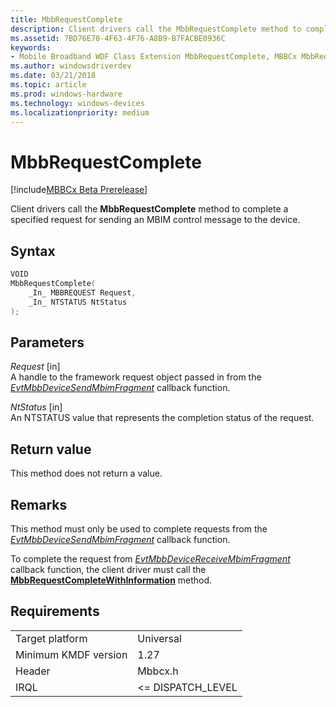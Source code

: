 ```yaml
---
title: MbbRequestComplete
description: Client drivers call the MbbRequestComplete method to complete a specified request for sending an MBIM control message to the device.
ms.assetid: 7BD76E70-4F63-4F76-A8B9-B7FACBE0936C
keywords:
- Mobile Broadband WDF Class Extension MbbRequestComplete, MBBCx MbbRequestComplete
ms.author: windowsdriverdev
ms.date: 03/21/2018
ms.topic: article
ms.prod: windows-hardware
ms.technology: windows-devices
ms.localizationpriority: medium
---
```


# MbbRequestComplete

[!include[MBBCx Beta Prerelease](../mbbcx-beta-prerelease.md)]

Client drivers call the **MbbRequestComplete** method to complete a specified request for sending an MBIM control message to the device.

## Syntax

```C++
VOID
MbbRequestComplete(
    _In_ MBBREQUEST Request,
    _In_ NTSTATUS NtStatus
);
```

## Parameters

*Request* [in]  
A handle to the framework request object passed in from the [*EvtMbbDeviceSendMbimFragment*](evt-mbb-device-send-mbim-fragment.md) callback function.

*NtStatus* [in]  
An NTSTATUS value that represents the completion status of the request.

## Return value

This method does not return a value.

## Remarks

This method must only be used to complete requests from the [*EvtMbbDeviceSendMbimFragment*](evt-mbb-device-send-mbim-fragment.md) callback function.

To complete the request from [*EvtMbbDeviceReceiveMbimFragment*](evt-mbb-device-receive-mbim-fragment.md) callback function, the client driver must call the [**MbbRequestCompleteWithInformation**](mbbrequestcompletewithinformation.md) method.

## Requirements

|     |     |
| --- | --- |
| Target platform | Universal |
| Minimum KMDF version | 1.27 |
| Header | Mbbcx.h |
| IRQL | <= DISPATCH_LEVEL |
